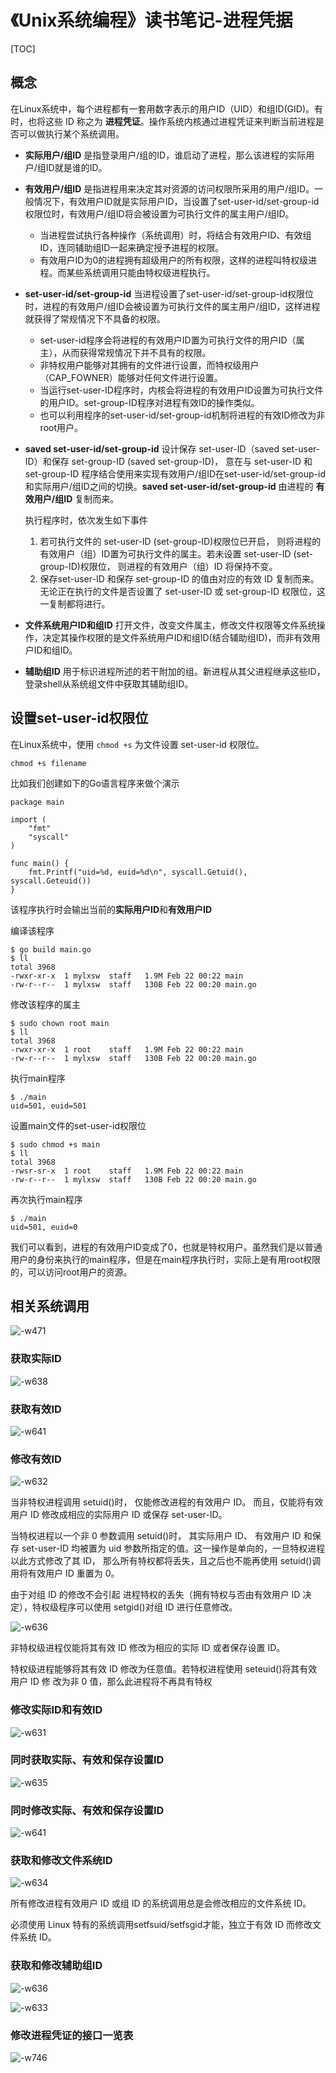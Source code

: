 # 《Unix系统编程》读书笔记-进程凭据

[TOC]

## 概念

在Linux系统中，每个进程都有一套用数字表示的用户ID（UID）和组ID(GID)。有时，也将这些 ID 称之为 **进程凭证**。操作系统内核通过进程凭证来判断当前进程是否可以做执行某个系统调用。

- **实际用户/组ID** 是指登录用户/组的ID，谁启动了进程，那么该进程的实际用户/组ID就是谁的ID。
- **有效用户/组ID** 是指进程用来决定其对资源的访问权限所采用的用户/组ID。一般情况下，有效用户ID就是实际用户ID，当设置了set-user-id/set-group-id权限位时，有效用户/组ID将会被设置为可执行文件的属主用户/组ID。

    - 当进程尝试执行各种操作（系统调用）时，将结合有效用户ID、有效组ID，连同辅助组ID一起来确定授予进程的权限。
    - 有效用户ID为0的进程拥有超级用户的所有权限，这样的进程叫特权级进程。而某些系统调用只能由特权级进程执行。
    
- **set-user-id/set-group-id** 当进程设置了set-user-id/set-group-id权限位时，进程的有效用户/组ID会被设置为可执行文件的属主用户/组ID，这样进程就获得了常规情况下不具备的权限。

    - set-user-id程序会将进程的有效用户ID置为可执行文件的用户ID（属主），从而获得常规情况下并不具有的权限。
    - 非特权用户能够对其拥有的文件进行设置，而特权级用户（CAP_FOWNER）能够对任何文件进行设置。
    - 当运行set-user-ID程序时，内核会将进程的有效用户ID设置为可执行文件的用户ID。set-group-ID程序对进程有效ID的操作类似。
    - 也可以利用程序的set-user-id/set-group-id机制将进程的有效ID修改为非root用户。
    
- **saved set-user-id/set-group-id** 设计保存 set-user-ID（saved set-user-ID）和保存 set-group-ID (saved set-group-ID)， 意在与 set-user-ID 和 set-group-ID 程序结合使用来实现有效用户/组ID在set-user-id/set-group-id和实际用户/组ID之间的切换。**saved set-user-id/set-group-id** 由进程的 **有效用户/组ID** 复制而来。

    执行程序时，依次发生如下事件
    
    1. 若可执行文件的 set-user-ID (set-group-ID)权限位已开启， 则将进程的有效用户（组）ID置为可执行文件的属主。若未设置 set-user-ID (set-group-ID)权限位， 则进程的有效用户（组）ID 将保持不变。
    2. 保存set-user-ID 和保存 set-group-ID 的值由对应的有效 ID 复制而来。无论正在执行的文件是否设置了 set-user-ID 或 set-group-ID 权限位，这一复制都将进行。

- **文件系统用户ID和组ID** 打开文件，改变文件属主，修改文件权限等文件系统操作，决定其操作权限的是文件系统用户ID和组ID(结合辅助组ID)，而非有效用户ID和组ID。
- **辅助组ID** 用于标识进程所述的若干附加的组。新进程从其父进程继承这些ID，登录shell从系统组文件中获取其辅助组ID。

## 设置set-user-id权限位

在Linux系统中，使用 `chmod +s` 为文件设置 set-user-id 权限位。

    chmod +s filename

比如我们创建如下的Go语言程序来做个演示

    package main
    
    import (
    	"fmt"
    	"syscall"
    )
    
    func main() {
    	fmt.Printf("uid=%d, euid=%d\n", syscall.Getuid(), syscall.Geteuid())
    }

该程序执行时会输出当前的**实际用户ID**和**有效用户ID**

编译该程序

    $ go build main.go 
    $ ll
    total 3968
    -rwxr-xr-x  1 mylxsw  staff   1.9M Feb 22 00:22 main
    -rw-r--r--  1 mylxsw  staff   130B Feb 22 00:20 main.go

修改该程序的属主

    $ sudo chown root main
    $ ll
    total 3968
    -rwxr-xr-x  1 root    staff   1.9M Feb 22 00:22 main
    -rw-r--r--  1 mylxsw  staff   130B Feb 22 00:20 main.go

执行main程序

    $ ./main
    uid=501, euid=501

设置main文件的set-user-id权限位

    $ sudo chmod +s main
    $ ll
    total 3968
    -rwsr-sr-x  1 root    staff   1.9M Feb 22 00:22 main
    -rw-r--r--  1 mylxsw  staff   130B Feb 22 00:20 main.go

再次执行main程序

    $ ./main
    uid=501, euid=0

我们可以看到，进程的有效用户ID变成了0，也就是特权用户。虽然我们是以普通用户的身份来执行的main程序，但是在main程序执行时，实际上是有用root权限的，可以访问root用户的资源。

## 相关系统调用

![-w471](https://ssl.aicode.cc/15507653167807.jpg)


### 获取实际ID

![-w638](https://ssl.aicode.cc/15507654381270.jpg)

### 获取有效ID

![-w641](https://ssl.aicode.cc/15507654771879.jpg)


### 修改有效ID

![-w632](https://ssl.aicode.cc/15507655058044.jpg)

当非特权进程调用 setuid()时， 仅能修改进程的有效用户 ID。 而且，仅能将有效用户 ID 修改成相应的实际用户 ID 或保存 set-user-ID。
	
当特权进程以一个非 0 参数调用 setuid()时， 其实际用户 ID、 有效用户 ID 和保存 set-user-ID 均被置为 uid 参数所指定的值。这一操作是单向的，一旦特权进程以此方式修改了其 ID， 那么所有特权都将丢失，且之后也不能再使用 setuid()调用将有效用户 ID 重置为 0。
	
由于对组 ID 的修改不会引起 进程特权的丢失（拥有特权与否由有效用户 ID 决定），特权级程序可以使用 setgid()对组 ID 进行任意修改。

![-w636](https://ssl.aicode.cc/15507655355395.jpg)


非特权级进程仅能将其有效 ID 修改为相应的实际 ID 或者保存设置 ID。
	
特权级进程能够将其有效 ID 修改为任意值。若特权进程使用 seteuid()将其有效用户 ID 修 改为非 0 值，那么此进程将不再具有特权

### 修改实际ID和有效ID

![-w631](https://ssl.aicode.cc/15507655588791.jpg)


### 同时获取实际、有效和保存设置ID

![-w635](https://ssl.aicode.cc/15507655746006.jpg)


### 同时修改实际、有效和保存设置ID

![-w641](https://ssl.aicode.cc/15507655872786.jpg)


### 获取和修改文件系统ID

![-w634](https://ssl.aicode.cc/15507656009895.jpg)

所有修改进程有效用户 ID 或组 ID 的系统调用总是会修改相应的文件系统 ID。
	
必须使用 Linux 特有的系统调用setfsuid/setfsgid才能，独立于有效 ID 而修改文件系统 ID。

### 获取和修改辅助组ID

![-w636](https://ssl.aicode.cc/15507656190983.jpg)

![-w633](https://ssl.aicode.cc/15507656357141.jpg)

### 修改进程凭证的接口一览表

![-w746](https://ssl.aicode.cc/15507627298801.jpg)
